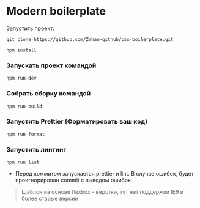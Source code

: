 # Modern boilerplate

Запустить проект:

```
git clone https://github.com/Zmhan-github/css-boilerplate.git
```

```
npm install
```

### Запускать проект командой

```
npm run dev
```

### Собрать сборку командой

```
npm run build
```

### Запустить Prettier (Форматировать ваш код)

```
npm run format
```

### Запустить линтинг

```
npm run lint
```

- Перед коммитом запускается prettier и lint.
  В случае ошибок, будет проигнорирован commit с выводом ошибок.

> Шаблон на основе flexbox - верстки, тут нет поддержки IE9 и более старые версии
